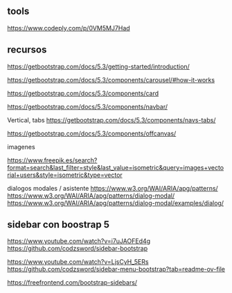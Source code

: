 ﻿
## tools
https://www.codeply.com/p/0VM5MJ7Had

## recursos

https://getbootstrap.com/docs/5.3/getting-started/introduction/

https://getbootstrap.com/docs/5.3/components/carousel/#how-it-works

https://getbootstrap.com/docs/5.3/components/card

https://getbootstrap.com/docs/5.3/components/navbar/

Vertical,  tabs
https://getbootstrap.com/docs/5.3/components/navs-tabs/

https://getbootstrap.com/docs/5.3/components/offcanvas/

imagenes

https://www.freepik.es/search?format=search&last_filter=style&last_value=isometric&query=images+vectorial+users&style=isometric&type=vector

dialogos modales / asistente
https://www.w3.org/WAI/ARIA/apg/patterns/
https://www.w3.org/WAI/ARIA/apg/patterns/dialog-modal/
https://www.w3.org/WAI/ARIA/apg/patterns/dialog-modal/examples/dialog/


## sidebar con boostrap 5
https://www.youtube.com/watch?v=i7uJAOFEd4g
https://github.com/codzsword/sidebar-bootstrap

https://www.youtube.com/watch?v=LjsCyH_5ERs
https://github.com/codzsword/sidebar-menu-bootstrap?tab=readme-ov-file

https://freefrontend.com/bootstrap-sidebars/